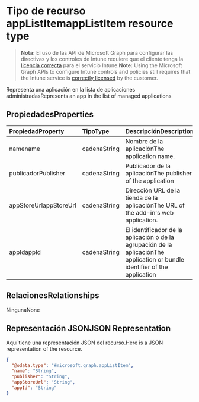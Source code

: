 # <a name="applistitem-resource-type"></a><span data-ttu-id="c41f5-101">Tipo de recurso appListItem</span><span class="sxs-lookup"><span data-stu-id="c41f5-101">appListItem resource type</span></span>

> <span data-ttu-id="c41f5-102">**Nota:** El uso de las API de Microsoft Graph para configurar las directivas y los controles de Intune requiere que el cliente tenga la [licencia correcta](https://go.microsoft.com/fwlink/?linkid=839381) para el servicio Intune.</span><span class="sxs-lookup"><span data-stu-id="c41f5-102">**Note:** Using the Microsoft Graph APIs to configure Intune controls and policies still requires that the Intune service is [correctly licensed](https://go.microsoft.com/fwlink/?linkid=839381) by the customer.</span></span>

<span data-ttu-id="c41f5-103">Representa una aplicación en la lista de aplicaciones administradas</span><span class="sxs-lookup"><span data-stu-id="c41f5-103">Represents an app in the list of managed applications</span></span>
## <a name="properties"></a><span data-ttu-id="c41f5-104">Propiedades</span><span class="sxs-lookup"><span data-stu-id="c41f5-104">Properties</span></span>
|<span data-ttu-id="c41f5-105">Propiedad</span><span class="sxs-lookup"><span data-stu-id="c41f5-105">Property</span></span>|<span data-ttu-id="c41f5-106">Tipo</span><span class="sxs-lookup"><span data-stu-id="c41f5-106">Type</span></span>|<span data-ttu-id="c41f5-107">Descripción</span><span class="sxs-lookup"><span data-stu-id="c41f5-107">Description</span></span>|
|:---|:---|:---|
|<span data-ttu-id="c41f5-108">name</span><span class="sxs-lookup"><span data-stu-id="c41f5-108">name</span></span>|<span data-ttu-id="c41f5-109">cadena</span><span class="sxs-lookup"><span data-stu-id="c41f5-109">String</span></span>|<span data-ttu-id="c41f5-110">Nombre de la aplicación</span><span class="sxs-lookup"><span data-stu-id="c41f5-110">The application name.</span></span>|
|<span data-ttu-id="c41f5-111">publicador</span><span class="sxs-lookup"><span data-stu-id="c41f5-111">Publisher</span></span>|<span data-ttu-id="c41f5-112">cadena</span><span class="sxs-lookup"><span data-stu-id="c41f5-112">String</span></span>|<span data-ttu-id="c41f5-113">Publicador de la aplicación</span><span class="sxs-lookup"><span data-stu-id="c41f5-113">The publisher of the application</span></span>|
|<span data-ttu-id="c41f5-114">appStoreUrl</span><span class="sxs-lookup"><span data-stu-id="c41f5-114">appStoreUrl</span></span>|<span data-ttu-id="c41f5-115">cadena</span><span class="sxs-lookup"><span data-stu-id="c41f5-115">String</span></span>|<span data-ttu-id="c41f5-116">Dirección URL de la tienda de la aplicación</span><span class="sxs-lookup"><span data-stu-id="c41f5-116">The URL of the add-in's web application.</span></span>|
|<span data-ttu-id="c41f5-117">appId</span><span class="sxs-lookup"><span data-stu-id="c41f5-117">appId</span></span>|<span data-ttu-id="c41f5-118">cadena</span><span class="sxs-lookup"><span data-stu-id="c41f5-118">String</span></span>|<span data-ttu-id="c41f5-119">El identificador de la aplicación o de la agrupación de la aplicación</span><span class="sxs-lookup"><span data-stu-id="c41f5-119">The application or bundle identifier of the application</span></span>|

## <a name="relationships"></a><span data-ttu-id="c41f5-120">Relaciones</span><span class="sxs-lookup"><span data-stu-id="c41f5-120">Relationships</span></span>
<span data-ttu-id="c41f5-121">Ninguna</span><span class="sxs-lookup"><span data-stu-id="c41f5-121">None</span></span>
## <a name="json-representation"></a><span data-ttu-id="c41f5-122">Representación JSON</span><span class="sxs-lookup"><span data-stu-id="c41f5-122">JSON Representation</span></span>
<span data-ttu-id="c41f5-123">Aquí tiene una representación JSON del recurso.</span><span class="sxs-lookup"><span data-stu-id="c41f5-123">Here is a JSON representation of the resource.</span></span>
<!-- {
  "blockType": "resource",
  "keyProperty": "id",
  "@odata.type": "microsoft.graph.appListItem"
}
-->
``` json
{
  "@odata.type": "#microsoft.graph.appListItem",
  "name": "String",
  "publisher": "String",
  "appStoreUrl": "String",
  "appId": "String"
}
```



